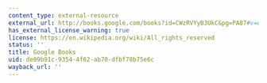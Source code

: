 ```yaml
---
content_type: external-resource
external_url: http://books.google.com/books?id=CWzRVYyB3UkC&pg=PA87#v=onepage
has_external_license_warning: true
license: https://en.wikipedia.org/wiki/All_rights_reserved
status: ''
title: Google Books
uid: de09b91c-9354-4f62-ab70-dfbf78b75e6c
wayback_url: ''
---
```


